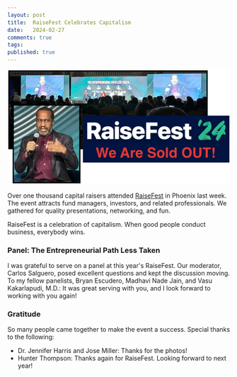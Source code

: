 ```yaml
---
layout: post
title:  RaiseFest Celebrates Capitalism
date:   2024-02-27
comments: true
tags: 
published: true
---
```


<img src="/images/RayHightower_RaiseFest_24_Phoenix_AZ.jpg" width="600" alt="RaiseFest 2024 in Phoenix, AZ USA" title="RaiseFest 2024 in Phoenix, AZ USA" />

Over one thousand capital raisers attended [RaiseFest](https://raisefest.com) in Phoenix last week. The event attracts fund managers, investors, and related professionals. We gathered for quality presentations, networking, and fun. 

RaiseFest is a celebration of capitalism. When good people conduct business, everybody wins.

<!--more-->

### Panel: The Entrepreneurial Path Less Taken

I was grateful to serve on a panel at this year's RaiseFest. Our moderator, Carlos Salguero, posed excellent questions and kept the discussion moving. To my fellow panelists, Bryan Escudero, Madhavi Nade Jain, and Vasu Kakarlapudi, M.D.: It was great serving with you, and I look forward to working with you again!

### Gratitude

So many people came together to make the event a success. Special thanks to the following:

* Dr. Jennifer Harris and Jose Miller: Thanks for the photos!
* Hunter Thompson: Thanks again for RaiseFest. Looking forward to next year!